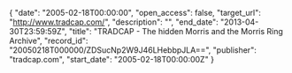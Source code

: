 {
  "date": "2005-02-18T00:00:00", 
  "open_access": false, 
  "target_url": "http://www.tradcap.com/", 
  "description": "", 
  "end_date": "2013-04-30T23:59:59Z", 
  "title": "TRADCAP - The hidden Morris and the Morris Ring Archive", 
  "record_id": "20050218T000000/ZDSucNp2W9J46LHebbpJLA==", 
  "publisher": "tradcap.com", 
  "start_date": "2005-02-18T00:00:00Z"
}

